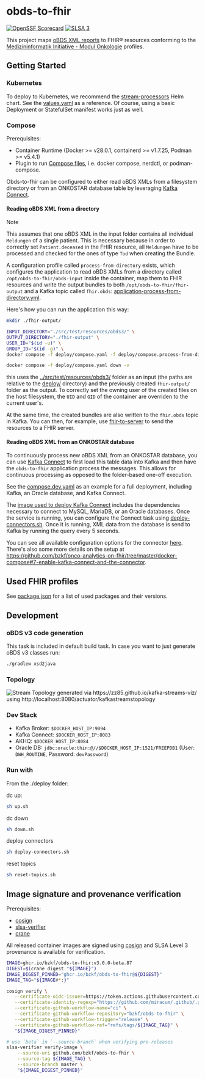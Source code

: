 # obds-to-fhir

[![OpenSSF Scorecard](https://api.scorecard.dev/projects/github.com/bzkf/obds-to-fhir/badge)](https://scorecard.dev/viewer/?uri=github.com/bzkf/obds-to-fhir)
[![SLSA 3](https://slsa.dev/images/gh-badge-level3.svg)](https://slsa.dev)

This project maps [oBDS XML reports](https://www.basisdatensatz.de/basisdatensatz) to FHIR® resources conforming to the [Medizininformatik Initiative - Modul Onkologie](https://simplifier.net/guide/mii-ig-modul-onkologie-2024-de?version=current) profiles.

## Getting Started

### Kubernetes

To deploy to Kubernetes, we recommend the [stream-processors](https://github.com/miracum/charts/tree/master/charts/stream-processors) Helm chart.
See the [values.yaml](tests/k8s/values.yaml) as a reference. Of course, using a basic Deployment or StatefulSet manifest works just as well.

### Compose

Prerequisites:

- Container Runtime (Docker >= v28.0.1, containerd >= v1.7.25, Podman >= v5.4.1)
- Plugin to run [Compose files](https://www.compose-spec.io/), i.e. docker compose, nerdctl, or podman-compose.

Obds-to-fhir can be configured to either read oBDS XMLs from a filesystem directory or from an ONKOSTAR database table by leveraging [Kafka Connect](https://docs.confluent.io/platform/current/connect/index.html).

#### Reading oBDS XML from a directory

> [!NOTE]
> This assumes that one oBDS XML in the input folder contains all individual `Meldungen` of a single patient.
> This is necessary because in order to correctly set `Patient.deceased` in the FHIR resource,
> all `Meldungen` have to be processed and checked for the ones of type `Tod` when creating the Bundle.

A configuration profile called `process-from-directory` exists, which configures the application to read oBDS XMLs from
a directory called `/opt/obds-to-fhir/obds-input` inside the container, map them to FHIR resources and write the output
bundles to both `/opt/obds-to-fhir/fhir-output` and a Kafka topic called `fhir.obds`: [application-process-from-directory.yml](src/main/resources/application-process-from-directory.yml).

Here's how you can run the application this way:

```sh
mkdir ./fhir-output/

INPUT_DIRECTORY="./src/test/resources/obds3/" \
OUTPUT_DIRECTORY="./fhir-output" \
USER_ID="$(id -u)" \
GROUP_ID="$(id -g)" \
docker compose -f deploy/compose.yaml -f deploy/compose.process-from-directory.yaml run obds-to-fhir

docker compose -f deploy/compose.yaml down -v
```

this uses the [../src/test/resources/obds3/](src/test/resources/obds3/) folder as an input (the paths are relative to the [deploy/](deploy/) directory)
and the previously created `fhir-output/` folder as the output. To correctly set the owning user of the created files on the host filesystem,
the `UID` and `GID` of the container are overriden to the current user's.

At the same time, the created bundles are also written to the `fhir.obds` topic in Kafka. You can then, for example,
use [fhir-to-server](https://github.com/miracum/kafka-fhir-to-server) to send the resources to a FHIR server.

#### Reading oBDS XML from an ONKOSTAR database

To continuously process new oBDS XML from an ONKOSTAR database, you can use [Kafka Connect](https://docs.confluent.io/platform/current/connect/index.html)
to first load this table data into Kafka and then have the `obds-to-fhir` application process the messages. This allows for continuous processing as opposed to the
folder-based one-off execution.

See the [compose.dev.yaml](deploy/compose.dev.yaml) as an example for a full deployment, including Kafka, an Oracle database, and Kafka Connect.

The [image used to deploy Kafka Connect](https://github.com/miracum/util-images/blob/master/images/cricketeerone-kafka-connect/Dockerfile) includes
the dependencies necessary to connect to MySQL, MariaDB, or an Oracle databases. Once the service is running, you can configure the Connect task using
[deploy-connectors.sh](deploy/deploy-connectors.sh). Once it is running, XML data from the database is send to Kafka by running the query every 5 seconds.

You can see all available configuration options for the connector [here](https://docs.confluent.io/kafka-connectors/jdbc/current/source-connector/source_config_options.html).
There's also some more details on the setup at <https://github.com/bzkf/onco-analytics-on-fhir/tree/master/docker-compose#7-enable-kafka-connect-and-the-connector>.

## Used FHIR profiles

See [package.json](package.json) for a list of used packages and their versions.

## Development

### oBDS v3 code generation

This task is included in default build task. In case you want to just generate oBDS v3 classes run:

```sh
./gradlew xsd2java
```

### Topology

![Stream Topology generated via https://zz85.github.io/kafka-streams-viz/ using http://localhost:8080/actuator/kafkastreamstopology](docs/img/obds-to-fhir-topology-v3.png)

### Dev Stack

- Kafka Broker: `$DOCKER_HOST_IP:9094`
- Kafka Connect: `$DOCKER_HOST_IP:8083`
- AKHQ: `$DOCKER_HOST_IP:8084`
- Oracle DB: `jdbc:oracle:thin:@//$DOCKER_HOST_IP:1521/FREEPDB1` (User: `DWH_ROUTINE`, Password: `devPassword`)

### Run with

From the ./deploy folder:

dc up:

```sh
sh up.sh
```

dc down

```sh
sh down.sh
```

deploy connectors

```sh
sh deploy-connectors.sh
```

reset topics

```sh
sh reset-topics.sh
```

## Image signature and provenance verification

Prerequisites:

- [cosign](https://github.com/sigstore/cosign/releases)
- [slsa-verifier](https://github.com/slsa-framework/slsa-verifier/releases)
- [crane](https://github.com/google/go-containerregistry/releases)

All released container images are signed using [cosign](https://github.com/sigstore/cosign) and SLSA Level 3 provenance is available for verification.

```sh
IMAGE=ghcr.io/bzkf/obds-to-fhir:v3.0.0-beta.87
DIGEST=$(crane digest "${IMAGE}")
IMAGE_DIGEST_PINNED="ghcr.io/bzkf/obds-to-fhir@${DIGEST}"
IMAGE_TAG="${IMAGE#*:}"

cosign verify \
   --certificate-oidc-issuer=https://token.actions.githubusercontent.com \
   --certificate-identity-regexp="https://github.com/miracum/.github/.github/workflows/standard-build.yaml@.*" \
   --certificate-github-workflow-name="ci" \
   --certificate-github-workflow-repository="bzkf/obds-to-fhir" \
   --certificate-github-workflow-trigger="release" \
   --certificate-github-workflow-ref="refs/tags/${IMAGE_TAG}" \
   "${IMAGE_DIGEST_PINNED}"

# use `beta` in `--source-branch` when verifying pre-releases
slsa-verifier verify-image \
    --source-uri github.com/bzkf/obds-to-fhir \
    --source-tag ${IMAGE_TAG} \
    --source-branch master \
    "${IMAGE_DIGEST_PINNED}"
```
